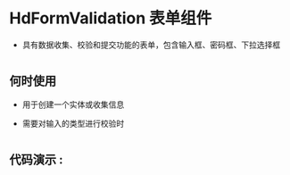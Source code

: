 # HdFormValidation 表单组件

- 具有数据收集、校验和提交功能的表单，包含输入框、密码框、下拉选择框

#

#

## 何时使用

- 用于创建一个实体或收集信息

- 需要对输入的类型进行校验时

#

#

## 代码演示 :
